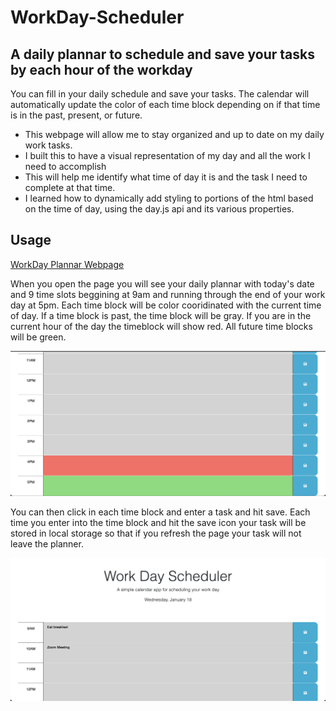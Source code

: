 # WorkDay-Scheduler

## A daily plannar to schedule and save your tasks by each hour of the workday

You can fill in your daily schedule and save your tasks. The calendar will automatically update the color of each time block depending on if that time is in the past, present, or future. 

- This webpage will allow me to stay organized and up to date on my daily work tasks.
- I built this to have a visual representation of my day and all the work I need to accomplish
- This will help me identify what time of day it is and the task I need to complete at that time.
- I learned how to dynamically add styling to portions of the html based on the time of day, using the day.js api and its various properties.


## Usage

[WorkDay Plannar Webpage](https://amess33.github.io/WorkDay-Scheduler/)

When you open the page you will see your daily plannar with today's date and 9 time slots beggining at 9am and running through the end of your work day at 5pm. Each time block will be color cooridinated with the current time of day. If a time block is past, the time block will be gray. If you are in the current hour of the day the timeblock will show red. All future time blocks will be green.

![Daily Planner blank page](./assets/images/Screenshot%202023-01-18%20at%204.54.53%20PM.png)

You can then click in each time block and enter a task and hit save. Each time you enter into the time block and hit the save icon your task will be stored in local storage so that if you refresh the page your task will not leave the planner.

![Daily Planner w/ tasks](./assets/images/Screenshot%202023-01-18%20at%204.56.39%20PM.png)
